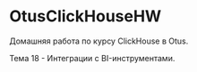 # OtusClickHouseHW
Домашняя работа по курсу ClickHouse в Otus.

Тема 18 - Интеграции с BI-инструментами.
